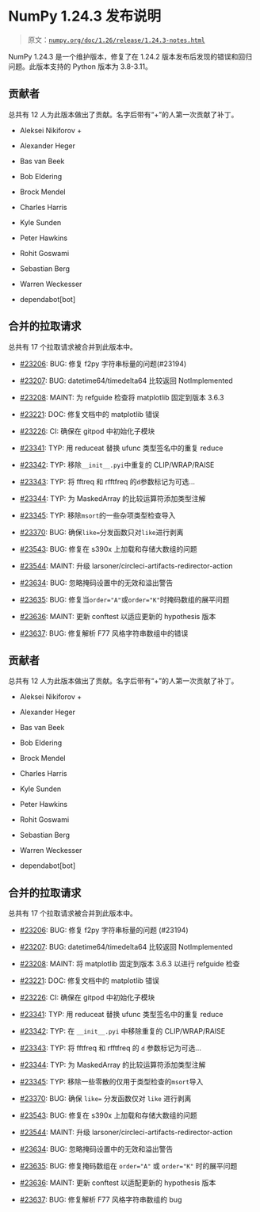 # NumPy 1.24.3 发布说明

> 原文：[`numpy.org/doc/1.26/release/1.24.3-notes.html`](https://numpy.org/doc/1.26/release/1.24.3-notes.html)

NumPy 1.24.3 是一个维护版本，修复了在 1.24.2 版本发布后发现的错误和回归问题。此版本支持的 Python 版本为 3.8-3.11。

## 贡献者

总共有 12 人为此版本做出了贡献。名字后带有“+”的人第一次贡献了补丁。

+   Aleksei Nikiforov +

+   Alexander Heger

+   Bas van Beek

+   Bob Eldering

+   Brock Mendel

+   Charles Harris

+   Kyle Sunden

+   Peter Hawkins

+   Rohit Goswami

+   Sebastian Berg

+   Warren Weckesser

+   dependabot[bot]

## 合并的拉取请求

总共有 17 个拉取请求被合并到此版本中。

+   [#23206](https://github.com/numpy/numpy/pull/23206): BUG: 修复 f2py 字符串标量的问题(#23194)

+   [#23207](https://github.com/numpy/numpy/pull/23207): BUG: datetime64/timedelta64 比较返回 NotImplemented

+   [#23208](https://github.com/numpy/numpy/pull/23208): MAINT: 为 refguide 检查将 matplotlib 固定到版本 3.6.3

+   [#23221](https://github.com/numpy/numpy/pull/23221): DOC: 修复文档中的 matplotlib 错误

+   [#23226](https://github.com/numpy/numpy/pull/23226): CI: 确保在 gitpod 中初始化子模块

+   [#23341](https://github.com/numpy/numpy/pull/23341): TYP: 用 reduceat 替换 ufunc 类型签名中的重复 reduce

+   [#23342](https://github.com/numpy/numpy/pull/23342): TYP: 移除`__init__.pyi`中重复的 CLIP/WRAP/RAISE

+   [#23343](https://github.com/numpy/numpy/pull/23343): TYP: 将 fftreq 和 rfftfreq 的`d`参数标记为可选…

+   [#23344](https://github.com/numpy/numpy/pull/23344): TYP: 为 MaskedArray 的比较运算符添加类型注解

+   [#23345](https://github.com/numpy/numpy/pull/23345): TYP: 移除`msort`的一些杂项类型检查导入

+   [#23370](https://github.com/numpy/numpy/pull/23370): BUG: 确保`like=`分发函数只对`like`进行剥离

+   [#23543](https://github.com/numpy/numpy/pull/23543): BUG: 修复在 s390x 上加载和存储大数组的问题

+   [#23544](https://github.com/numpy/numpy/pull/23544): MAINT: 升级 larsoner/circleci-artifacts-redirector-action

+   [#23634](https://github.com/numpy/numpy/pull/23634): BUG: 忽略掩码设置中的无效和溢出警告

+   [#23635](https://github.com/numpy/numpy/pull/23635): BUG: 修复当`order="A"`或`order="K"`时掩码数组的展平问题

+   [#23636](https://github.com/numpy/numpy/pull/23636): MAINT: 更新 conftest 以适应更新的 hypothesis 版本

+   [#23637](https://github.com/numpy/numpy/pull/23637): BUG: 修复解析 F77 风格字符串数组中的错误

## 贡献者

总共有 12 人为此版本做出了贡献。名字后带有“+”的人第一次贡献了补丁。

+   Aleksei Nikiforov +

+   Alexander Heger

+   Bas van Beek

+   Bob Eldering

+   Brock Mendel

+   Charles Harris

+   Kyle Sunden

+   Peter Hawkins

+   Rohit Goswami

+   Sebastian Berg

+   Warren Weckesser

+   dependabot[bot]

## 合并的拉取请求

总共有 17 个拉取请求被合并到此版本中。

+   [#23206](https://github.com/numpy/numpy/pull/23206): BUG: 修复 f2py 字符串标量的问题 (#23194)

+   [#23207](https://github.com/numpy/numpy/pull/23207): BUG: datetime64/timedelta64 比较返回 NotImplemented

+   [#23208](https://github.com/numpy/numpy/pull/23208): MAINT: 将 matplotlib 固定到版本 3.6.3 以进行 refguide 检查

+   [#23221](https://github.com/numpy/numpy/pull/23221): DOC: 修复文档中的 matplotlib 错误

+   [#23226](https://github.com/numpy/numpy/pull/23226): CI: 确保在 gitpod 中初始化子模块

+   [#23341](https://github.com/numpy/numpy/pull/23341): TYP: 用 reduceat 替换 ufunc 类型签名中的重复 reduce

+   [#23342](https://github.com/numpy/numpy/pull/23342): TYP: 在 `__init__.pyi` 中移除重复的 CLIP/WRAP/RAISE

+   [#23343](https://github.com/numpy/numpy/pull/23343): TYP: 将 fftfreq 和 rfftfreq 的 `d` 参数标记为可选…

+   [#23344](https://github.com/numpy/numpy/pull/23344): TYP: 为 MaskedArray 的比较运算符添加类型注解

+   [#23345](https://github.com/numpy/numpy/pull/23345): TYP: 移除一些零散的仅用于类型检查的`msort`导入

+   [#23370](https://github.com/numpy/numpy/pull/23370): BUG: 确保 `like=` 分发函数仅对 `like` 进行剥离

+   [#23543](https://github.com/numpy/numpy/pull/23543): BUG: 修复在 s390x 上加载和存储大数组的问题

+   [#23544](https://github.com/numpy/numpy/pull/23544): MAINT: 升级 larsoner/circleci-artifacts-redirector-action

+   [#23634](https://github.com/numpy/numpy/pull/23634): BUG: 忽略掩码设置中的无效和溢出警告

+   [#23635](https://github.com/numpy/numpy/pull/23635): BUG: 修复掩码数组在 `order="A"` 或 `order="K"` 时的展平问题

+   [#23636](https://github.com/numpy/numpy/pull/23636): MAINT: 更新 conftest 以适配更新的 hypothesis 版本

+   [#23637](https://github.com/numpy/numpy/pull/23637): BUG: 修复解析 F77 风格字符串数组的 bug
